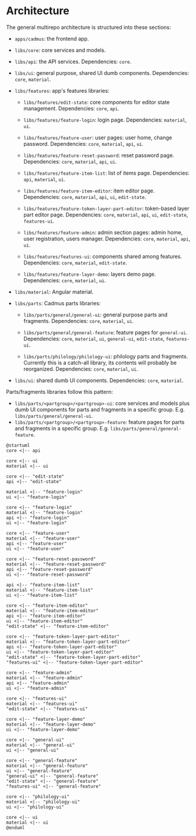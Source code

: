 # Architecture

The general multirepo architecture is structured into these sections:

- `apps/cadmus`: the frontend app.

- `libs/core`: core services and models.

- `libs/api`: the API services. Dependencies: `core`.

- `libs/ui`: general purpose, shared UI dumb components. Dependencies: `core`, `material`.

- `libs/features`: app's features libraries:
  - `libs/features/edit-state`: core components for editor state management. Dependencies: `core`, `api`.

  - `libs/features/feature-login`: login page. Dependencies: `material`, `ui`.
  
  - `libs/features/feature-user`: user pages: user home, change password. Dependencies: `core`, `material`, `api`, `ui`.
  
  - `libs/features/feature-reset-password`: reset password page. Dependencies: `core`, `material`, `api`, `ui`.
  
  - `libs/features/feature-item-list`: list of items page. Dependencies: `api`, `material`, `ui`.
  
  - `libs/features/feature-item-editor`: item editor page. Dependencies: `core`, `material`, `api`, `ui`, `edit-state`.
  
  - `libs/features/feature-token-layer-part-editor`: token-based layer part editor page. Dependencies: `core`, `material`, `api`, `ui`, `edit-state`, `features-ui`.
  
  - `libs/features/feature-admin`: admin section pages: admin home, user registration, users manager. Dependencies: `core`, `material`, `api`, `ui`.
  
  - `libs/features/features-ui`: components shared among features. Dependencies: `core`, `material`, `edit-state`.
  
  - `libs/features/feature-layer-demo`: layers demo page. Dependencies: `core`, `material`, `ui`.

- `libs/material`: Angular material.

- `libs/parts`: Cadmus parts libraries:
  
  - `libs/parts/general/general-ui`: general purpose parts and fragments. Dependencies: `core`, `material`, `ui`.
  
  - `libs/parts/general/general-feature`: feature pages for `general-ui`. Dependencies: `core`, `material`, `ui`, `general-ui`, `edit-state`, `features-ui`.
  
  - `libs/parts/philology/philology-ui`: philology parts and fragments. Currently this is a catch-all library, its contents will probably be reorganized. Dependencies: `core`, `material`, `ui`.

- `libs/ui`: shared dumb UI components. Dependencies: `core`, `material`.

Parts/fragments libraries follow this pattern:

- `libs/parts/<partgroup>/<partgroup>-ui`: core services and models plus dumb UI components for parts and fragments in a specific group. E.g. `libs/parts/general/general-ui`.
- `libs/parts/<partgroup>/<partgroup>-feature`: feature pages for parts and fragments in a specific group. E.g. `libs/parts/general/general-feature`.

```plantuml
@startuml
core <|-- api

core <|-- ui
material <|-- ui

core <|-- "edit-state"
api <|-- "edit-state"

material <|-- "feature-login"
ui <|-- "feature-login"

core <|-- "feature-login"
material <|-- "feature-login"
api <|-- "feature-login"
ui <|-- "feature-login"

core <|-- "feature-user"
material <|-- "feature-user"
api <|-- "feature-user"
ui <|-- "feature-user"

core <|-- "feature-reset-password"
material <|-- "feature-reset-password"
api <|-- "feature-reset-password"
ui <|-- "feature-reset-password"

api <|-- "feature-item-list"
material <|-- "feature-item-list"
ui <|-- "feature-item-list"

core <|-- "feature-item-editor"
material <|-- "feature-item-editor"
api <|-- "feature-item-editor"
ui <|-- "feature-item-editor"
"edit-state" <|-- "feature-item-editor"

core <|-- "feature-token-layer-part-editor"
material <|-- "feature-token-layer-part-editor"
api <|-- "feature-token-layer-part-editor"
ui <|-- "feature-token-layer-part-editor"
"edit-state" <|-- "feature-token-layer-part-editor"
"features-ui" <|-- "feature-token-layer-part-editor"

core <|-- "feature-admin"
material <|-- "feature-admin"
api <|-- "feature-admin"
ui <|-- "feature-admin"

core <|-- "features-ui"
material <|-- "features-ui"
"edit-state" <|-- "features-ui"

core <|-- "feature-layer-demo"
material <|-- "feature-layer-demo"
ui <|-- "feature-layer-demo"

core <|-- "general-ui"
material <|-- "general-ui"
ui <|-- "general-ui"

core <|-- "general-feature"
material <|-- "general-feature"
ui <|-- "general-feature"
"general-ui" <|-- "general-feature"
"edit-state" <|-- "general-feature"
"features-ui" <|-- "general-feature"

core <|-- "philology-ui"
material <|-- "philology-ui"
ui <|-- "philology-ui"

core <|-- ui
material <|-- ui
@enduml
```
